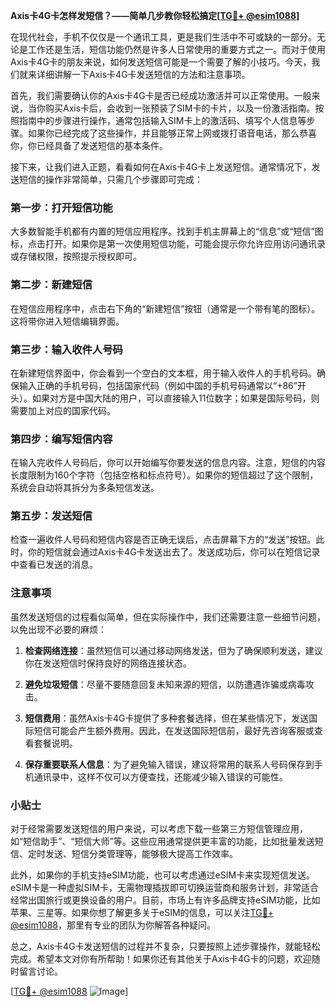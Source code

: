 **Axis卡4G卡怎样发短信？——简单几步教你轻松搞定[[TG💪+ @esim1088](https://t.me/s/esim1088)]**

在现代社会，手机不仅仅是一个通讯工具，更是我们生活中不可或缺的一部分。无论是工作还是生活，短信功能仍然是许多人日常使用的重要方式之一。而对于使用Axis卡4G卡的朋友来说，如何发送短信可能是一个需要了解的小技巧。今天，我们就来详细讲解一下Axis卡4G卡发送短信的方法和注意事项。

首先，我们需要确认你的Axis卡4G卡是否已经成功激活并可以正常使用。一般来说，当你购买Axis卡后，会收到一张预装了SIM卡的卡片，以及一份激活指南。按照指南中的步骤进行操作，通常包括输入SIM卡上的激活码、填写个人信息等步骤。如果你已经完成了这些操作，并且能够正常上网或拨打语音电话，那么恭喜你，你已经具备了发送短信的基本条件。

接下来，让我们进入正题，看看如何在Axis卡4G卡上发送短信。通常情况下，发送短信的操作非常简单，只需几个步骤即可完成：

### 第一步：打开短信功能

大多数智能手机都有内置的短信应用程序。找到手机主屏幕上的“信息”或“短信”图标，点击打开。如果你是第一次使用短信功能，可能会提示你允许应用访问通讯录或存储权限，按照提示授权即可。

### 第二步：新建短信

在短信应用程序中，点击右下角的“新建短信”按钮（通常是一个带有笔的图标）。这将带你进入短信编辑界面。

### 第三步：输入收件人号码

在新建短信界面中，你会看到一个空白的文本框，用于输入收件人的手机号码。确保输入正确的手机号码，包括国家代码（例如中国的手机号码通常以“+86”开头）。如果对方是中国大陆的用户，可以直接输入11位数字；如果是国际号码，则需要加上对应的国家代码。

### 第四步：编写短信内容

在输入完收件人号码后，你可以开始编写你要发送的信息内容。注意，短信的内容长度限制为160个字符（包括空格和标点符号）。如果你的短信超过了这个限制，系统会自动将其拆分为多条短信发送。

### 第五步：发送短信

检查一遍收件人号码和短信内容是否正确无误后，点击屏幕下方的“发送”按钮。此时，你的短信就会通过Axis卡4G卡发送出去了。发送成功后，你可以在短信记录中查看已发送的消息。

### 注意事项

虽然发送短信的过程看似简单，但在实际操作中，我们还需要注意一些细节问题，以免出现不必要的麻烦：

1. **检查网络连接**：虽然短信可以通过移动网络发送，但为了确保顺利发送，建议你在发送短信时保持良好的网络连接状态。
   
2. **避免垃圾短信**：尽量不要随意回复未知来源的短信，以防遭遇诈骗或病毒攻击。

3. **短信费用**：虽然Axis卡4G卡提供了多种套餐选择，但在某些情况下，发送国际短信可能会产生额外费用。因此，在发送国际短信前，最好先咨询客服或查看套餐说明。

4. **保存重要联系人信息**：为了避免输入错误，建议将常用的联系人号码保存到手机通讯录中，这样不仅可以方便查找，还能减少输入错误的可能性。

### 小贴士

对于经常需要发送短信的用户来说，可以考虑下载一些第三方短信管理应用，如“短信助手”、“短信大师”等。这些应用通常提供更丰富的功能，比如批量发送短信、定时发送、短信分类管理等，能够极大提高工作效率。

此外，如果你的手机支持eSIM功能，也可以考虑通过eSIM卡来实现短信发送。eSIM卡是一种虚拟SIM卡，无需物理插拔即可切换运营商和服务计划，非常适合经常出国旅行或更换设备的用户。目前，市场上有许多品牌支持eSIM功能，比如苹果、三星等。如果你想了解更多关于eSIM的信息，可以关注[TG💪+ @esim1088](https://t.me/s/esim1088)，那里有专业的团队为你解答各种疑问。

总之，Axis卡4G卡发送短信的过程并不复杂，只要按照上述步骤操作，就能轻松完成。希望本文对你有所帮助！如果你还有其他关于Axis卡4G卡的问题，欢迎随时留言讨论。

[[TG💪+ @esim1088](https://t.me/s/esim1088) ![Image](https://i.postimg.cc/4NQfJmqS/Snipaste-2025-05-13-00-14-12.png)]